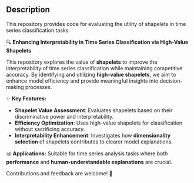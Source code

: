 ## Description
This repository provides code for evaluating the utility of shapelets in time series classification tasks. 

🔍 **Enhancing Interpretability in Time Series Classification via High-Value Shapelets**  

This repository explores the value of **shapelets** to improve the interpretability of time series classification while maintaining competitive accuracy. By identifying and utilizing **high-value shapelets**, we aim to enhance model efficiency and provide meaningful insights into decision-making processes.  

✨ **Key Features:**  
- **Shapelet Value Assessment**: Evaluates shapelets based on their discriminative power and interpretability.  
- **Efficiency Optimization**: Uses high-value shapelets for classification without sacrificing accuracy.  
- **Interpretability Enhancement**: Investigates how **dimensionality selection** of shapelets contributes to clearer model explanations.  

📊 **Applications:** Suitable for time series analysis tasks where both **performance** and **human-understandable explanations** are crucial.  

Contributions and feedback are welcome! 🚀